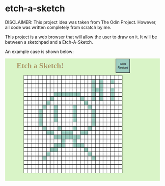 # etch-a-sketch

DISCLAIMER: This project idea was taken from The Odin Project. However, all code was written completely from scratch by me.

This project is a web browser that will allow the user to draw on it. It will be between a sketchpad and a Etch-A-Sketch.

An example case is shown below:

<img src="https://github.com/AlyGA/etch-a-sketch/blob/main/Project-UI.png" />
